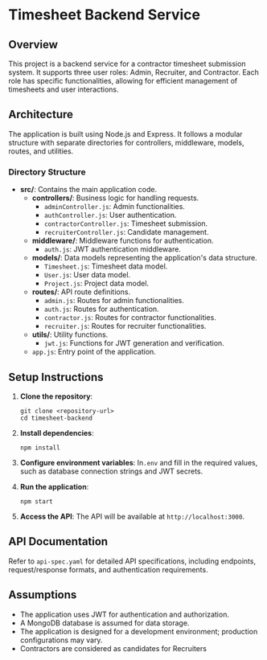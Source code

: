 # Timesheet Backend Service

## Overview
This project is a backend service for a contractor timesheet submission system. It supports three user roles: Admin, Recruiter, and Contractor. Each role has specific functionalities, allowing for efficient management of timesheets and user interactions.

## Architecture
The application is built using Node.js and Express. It follows a modular structure with separate directories for controllers, middleware, models, routes, and utilities.

### Directory Structure
- **src/**: Contains the main application code.
  - **controllers/**: Business logic for handling requests.
    - `adminController.js`: Admin functionalities.
    - `authController.js`: User authentication.
    - `contractorController.js`: Timesheet submission.
    - `recruiterController.js`: Candidate management.
  - **middleware/**: Middleware functions for authentication.
    - `auth.js`: JWT authentication middleware.
  - **models/**: Data models representing the application's data structure.
    - `Timesheet.js`: Timesheet data model.
    - `User.js`: User data model.
    - `Project.js`: Project data model.
  - **routes/**: API route definitions.
    - `admin.js`: Routes for admin functionalities.
    - `auth.js`: Routes for authentication.
    - `contractor.js`: Routes for contractor functionalities.
    - `recruiter.js`: Routes for recruiter functionalities.
  - **utils/**: Utility functions.
    - `jwt.js`: Functions for JWT generation and verification.
  - `app.js`: Entry point of the application.

## Setup Instructions
1. **Clone the repository**:
   ```
   git clone <repository-url>
   cd timesheet-backend
   ```

2. **Install dependencies**:
   ```
   npm install
   ```

3. **Configure environment variables**:
   In`.env` and fill in the required values, such as database connection strings and JWT secrets.

4. **Run the application**:
   ```
   npm start
   ```

5. **Access the API**:
   The API will be available at `http://localhost:3000`.

## API Documentation
Refer to `api-spec.yaml` for detailed API specifications, including endpoints, request/response formats, and authentication requirements.

## Assumptions
- The application uses JWT for authentication and authorization.
- A MongoDB database is assumed for data storage.
- The application is designed for a development environment; production configurations may vary.
- Contractors are considered as candidates for Recruiters

